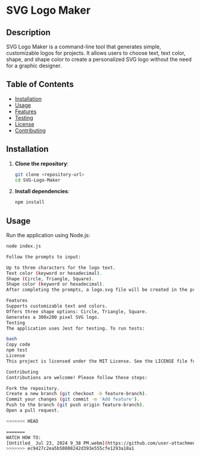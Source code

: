 # SVG Logo Maker

## Description

SVG Logo Maker is a command-line tool that generates simple, customizable logos for projects. It allows users to choose text, text color, shape, and shape color to create a personalized SVG logo without the need for a graphic designer.

## Table of Contents

- [Installation](#installation)
- [Usage](#usage)
- [Features](#features)
- [Testing](#testing)
- [License](#license)
- [Contributing](#contributing)

## Installation

1. **Clone the repository**:

   ```bash
   git clone <repository-url>
   cd SVG-Logo-Maker

2. **Install dependencies**:

   ```bash
   npm install
   
## Usage

Run the application using Node.js:

```bash
node index.js

Follow the prompts to input:

Up to three characters for the logo text.
Text color (keyword or hexadecimal).
Shape (Circle, Triangle, Square).
Shape color (keyword or hexadecimal).
After completing the prompts, a logo.svg file will be created in the project directory.

Features
Supports customizable text and colors.
Offers three shape options: Circle, Triangle, Square.
Generates a 300x200 pixel SVG logo.
Testing
The application uses Jest for testing. To run tests:

bash
Copy code
npm test
License
This project is licensed under the MIT License. See the LICENSE file for details.

Contributing
Contributions are welcome! Please follow these steps:

Fork the repository.
Create a new branch (git checkout -b feature-branch).
Commit your changes (git commit -m 'Add feature').
Push to the branch (git push origin feature-branch).
Open a pull request.

<<<<<<< HEAD

=======
WATCH HOW TO:
[Untitled_ Jul 23, 2024 9_38 PM.webm](https://github.com/user-attachments/assets/596fed61-d0c4-47c8-b7c9-d2493b6c19b8)
>>>>>>> ec9427c2ea5b50808242d393e555cfe1293a18a1
